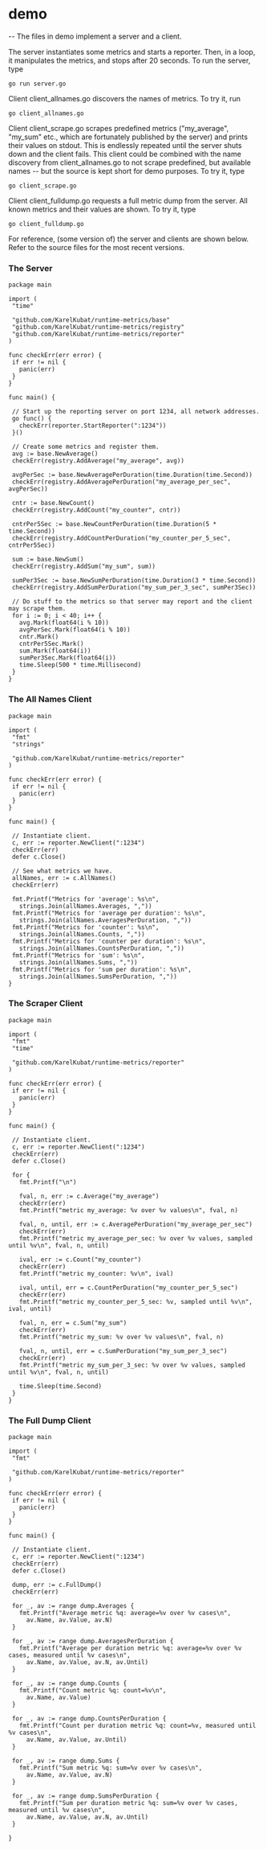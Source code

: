 # demo
--
The files in demo implement a server and a client.

The server instantiates some metrics and starts a reporter. Then, in a loop, it
manipulates the metrics, and stops after 20 seconds. To run the server, type

    go run server.go

Client client_allnames.go discovers the names of metrics. To try it, run

    go client_allnames.go

Client client_scrape.go scrapes predefined metrics ("my_average", "my_sum" etc.,
which are fortunately published by the server) and prints their values on
stdout. This is endlessly repeated until the server shuts down and the client
fails. This client could be combined with the name discovery from
client_allnames.go to not scrape predefined, but available names -- but the
source is kept short for demo purposes. To try it, type

    go client_scrape.go

Client client_fulldump.go requests a full metric dump from the server. All known
metrics and their values are shown. To try it, type

    go client_fulldump.go

For reference, (some version of) the server and clients are shown below. Refer
to the source files for the most recent versions.

### The Server

    package main

    import (
     "time"

     "github.com/KarelKubat/runtime-metrics/base"
     "github.com/KarelKubat/runtime-metrics/registry"
     "github.com/KarelKubat/runtime-metrics/reporter"
    )

    func checkErr(err error) {
     if err != nil {
       panic(err)
     }
    }

    func main() {

     // Start up the reporting server on port 1234, all network addresses.
     go func() {
       checkErr(reporter.StartReporter(":1234"))
     }()

     // Create some metrics and register them.
     avg := base.NewAverage()
     checkErr(registry.AddAverage("my_average", avg))

     avgPerSec := base.NewAveragePerDuration(time.Duration(time.Second))
     checkErr(registry.AddAveragePerDuration("my_average_per_sec", avgPerSec))

     cntr := base.NewCount()
     checkErr(registry.AddCount("my_counter", cntr))

     cntrPer5Sec := base.NewCountPerDuration(time.Duration(5 * time.Second))
     checkErr(registry.AddCountPerDuration("my_counter_per_5_sec", cntrPer5Sec))

     sum := base.NewSum()
     checkErr(registry.AddSum("my_sum", sum))

     sumPer3Sec := base.NewSumPerDuration(time.Duration(3 * time.Second))
     checkErr(registry.AddSumPerDuration("my_sum_per_3_sec", sumPer3Sec))

     // Do stuff to the metrics so that server may report and the client may scrape them.
     for i := 0; i < 40; i++ {
       avg.Mark(float64(i % 10))
       avgPerSec.Mark(float64(i % 10))
       cntr.Mark()
       cntrPer5Sec.Mark()
       sum.Mark(float64(i))
       sumPer3Sec.Mark(float64(i))
       time.Sleep(500 * time.Millisecond)
     }
    }

### The All Names Client

    package main

    import (
     "fmt"
     "strings"

     "github.com/KarelKubat/runtime-metrics/reporter"
    )

    func checkErr(err error) {
     if err != nil {
       panic(err)
     }
    }

    func main() {

     // Instantiate client.
     c, err := reporter.NewClient(":1234")
     checkErr(err)
     defer c.Close()

     // See what metrics we have.
     allNames, err := c.AllNames()
     checkErr(err)

     fmt.Printf("Metrics for 'average': %s\n",
       strings.Join(allNames.Averages, ","))
     fmt.Printf("Metrics for 'average per duration': %s\n",
       strings.Join(allNames.AveragesPerDuration, ","))
     fmt.Printf("Metrics for 'counter': %s\n",
       strings.Join(allNames.Counts, ","))
     fmt.Printf("Metrics for 'counter per duration': %s\n",
       strings.Join(allNames.CountsPerDuration, ","))
     fmt.Printf("Metrics for 'sum': %s\n",
       strings.Join(allNames.Sums, ","))
     fmt.Printf("Metrics for 'sum per duration': %s\n",
       strings.Join(allNames.SumsPerDuration, ","))
    }

### The Scraper Client

    package main

    import (
     "fmt"
     "time"

     "github.com/KarelKubat/runtime-metrics/reporter"
    )

    func checkErr(err error) {
     if err != nil {
       panic(err)
     }
    }

    func main() {

     // Instantiate client.
     c, err := reporter.NewClient(":1234")
     checkErr(err)
     defer c.Close()

     for {
       fmt.Printf("\n")

       fval, n, err := c.Average("my_average")
       checkErr(err)
       fmt.Printf("metric my_average: %v over %v values\n", fval, n)

       fval, n, until, err := c.AveragePerDuration("my_average_per_sec")
       checkErr(err)
       fmt.Printf("metric my_average_per_sec: %v over %v values, sampled until %v\n", fval, n, until)

       ival, err := c.Count("my_counter")
       checkErr(err)
       fmt.Printf("metric my_counter: %v\n", ival)

       ival, until, err = c.CountPerDuration("my_counter_per_5_sec")
       checkErr(err)
       fmt.Printf("metric my_counter_per_5_sec: %v, sampled until %v\n", ival, until)

       fval, n, err = c.Sum("my_sum")
       checkErr(err)
       fmt.Printf("metric my_sum: %v over %v values\n", fval, n)

       fval, n, until, err = c.SumPerDuration("my_sum_per_3_sec")
       checkErr(err)
       fmt.Printf("metric my_sum_per_3_sec: %v over %v values, sampled until %v\n", fval, n, until)

       time.Sleep(time.Second)
     }
    }

### The Full Dump Client

    package main

    import (
     "fmt"

     "github.com/KarelKubat/runtime-metrics/reporter"
    )

    func checkErr(err error) {
     if err != nil {
       panic(err)
     }
    }

    func main() {

     // Instantiate client.
     c, err := reporter.NewClient(":1234")
     checkErr(err)
     defer c.Close()

     dump, err := c.FullDump()
     checkErr(err)

     for _, av := range dump.Averages {
       fmt.Printf("Average metric %q: average=%v over %v cases\n",
         av.Name, av.Value, av.N)
     }

     for _, av := range dump.AveragesPerDuration {
       fmt.Printf("Average per duration metric %q: average=%v over %v cases, measured until %v cases\n",
         av.Name, av.Value, av.N, av.Until)
     }

     for _, av := range dump.Counts {
       fmt.Printf("Count metric %q: count=%v\n",
         av.Name, av.Value)
     }

     for _, av := range dump.CountsPerDuration {
       fmt.Printf("Count per duration metric %q: count=%v, measured until %v cases\n",
         av.Name, av.Value, av.Until)
     }

     for _, av := range dump.Sums {
       fmt.Printf("Sum metric %q: sum=%v over %v cases\n",
         av.Name, av.Value, av.N)
     }

     for _, av := range dump.SumsPerDuration {
       fmt.Printf("Sum per duration metric %q: sum=%v over %v cases, measured until %v cases\n",
         av.Name, av.Value, av.N, av.Until)
     }

    }
